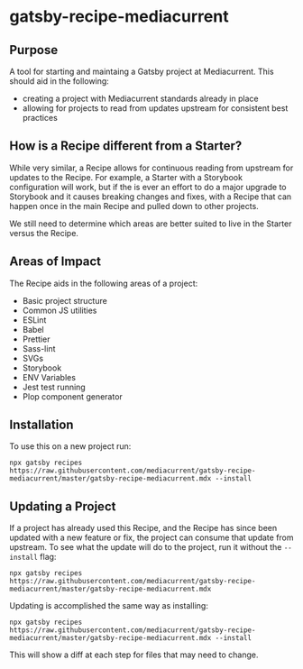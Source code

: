 # gatsby-recipe-mediacurrent

## Purpose

A tool for starting and maintaing a Gatsby project at Mediacurrent.
This should aid in the following:

- creating a project with Mediacurrent standards already in place
- allowing for projects to read from updates upstream for consistent best practices

## How is a Recipe different from a Starter?
While very similar, a Recipe allows for continuous reading from upstream for updates to the Recipe.  For example, a Starter with a Storybook configuration will work, but if the is ever an effort to do a major upgrade to Storybook and it causes breaking changes and fixes, with a Recipe that can happen once in the main Recipe and pulled down to other projects.

We still need to determine which areas are better suited to live in the Starter versus the Recipe.

## Areas of Impact

The Recipe aids in the following areas of a project:

- Basic project structure
- Common JS utilities
- ESLint
- Babel
- Prettier
- Sass-lint
- SVGs
- Storybook
- ENV Variables
- Jest test running
- Plop component generator

## Installation

To use this on a new project run:

`npx gatsby recipes https://raw.githubusercontent.com/mediacurrent/gatsby-recipe-mediacurrent/master/gatsby-recipe-mediacurrent.mdx --install`

## Updating a Project

If a project has already used this Recipe, and the Recipe has since been updated with a new feature or fix, the project can consume that update from upstream. To see what the update will do to the project, run it without the `--install` flag:

`npx gatsby recipes https://raw.githubusercontent.com/mediacurrent/gatsby-recipe-mediacurrent/master/gatsby-recipe-mediacurrent.mdx`

Updating is accomplished the same way as installing:

`npx gatsby recipes https://raw.githubusercontent.com/mediacurrent/gatsby-recipe-mediacurrent/master/gatsby-recipe-mediacurrent.mdx --install`

This will show a diff at each step for files that may need to change.
